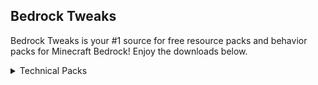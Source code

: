 ## Bedrock Tweaks

Bedrock Tweaks is your #1 source for free resource packs and behavior packs for Minecraft Bedrock! Enjoy the downloads below.
<script async defer src="https://buttons.github.io/buttons.js" type="text/javascript"></script>
<link rel="stylesheet" href="{{ '/assets/css/style.css?v=' | append: site.github.build_revision | relative_url }}">
<details close>
<summary>Technical Packs</summary>
<br>
Download Button:<br>
<a class="github-button" href="https://www.google.com" data-icon="octicon-download" data-size="large" aria-label="Download">Download</a>
<br><br>
</details>

